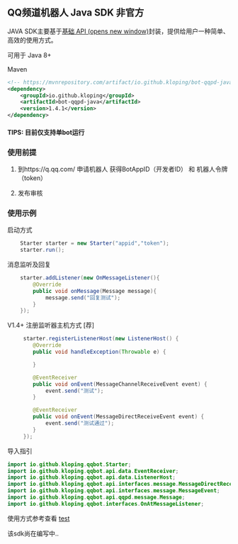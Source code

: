 ## QQ频道机器人 Java SDK 非官方

JAVA SDK主要基于[基础 API (opens new window)](https://bot.q.qq.com/wiki/develop/api/)封装，提供给用户一种简单、高效的使用方式。

可用于 Java 8+

Maven

```xml
<!-- https://mvnrepository.com/artifact/io.github.kloping/bot-qqpd-java -->
<dependency>
    <groupId>io.github.kloping</groupId>
    <artifactId>bot-qqpd-java</artifactId>
    <version>1.4.1</version>
</dependency>
```

#### TIPS: 目前仅支持单bot运行

### 使用前提

1. 到https://q.qq.com/ 申请机器人 获得BotAppID（开发者ID） 和 机器人令牌（token）

2. 发布审核

### 使用示例

启动方式

```java 
    Starter starter = new Starter("appid","token");
    starter.run();
```

消息监听及回复

```java
    starter.addListener(new OnMessageListener(){
        @Override
        public void onMessage(Message message){
            message.send("回复测试");
        }
    });
```

V1.4+ 注册监听器主机方式 [荐]

```java
     starter.registerListenerHost(new ListenerHost() {
        @Override
        public void handleException(Throwable e) {

        }

        @EventReceiver
        public void onEvent(MessageChannelReceiveEvent event) {
            event.send("测试");
        }

        @EventReceiver
        public void onEvent(MessageDirectReceiveEvent event) {
            event.send("测试通过");
        }
     });
```


导入指引

```java
import io.github.kloping.qqbot.Starter;
import io.github.kloping.qqbot.api.data.EventReceiver;
import io.github.kloping.qqbot.api.data.ListenerHost;
import io.github.kloping.qqbot.api.interfaces.message.MessageDirectReceiveEvent;
import io.github.kloping.qqbot.api.interfaces.message.MessageEvent;
import io.github.kloping.qqbot.api.qqpd.message.Message;
import io.github.kloping.qqbot.interfaces.OnAtMessageListener;
```


使用方式参考查看 [test](./src/test/java)

该sdk尚在编写中..
